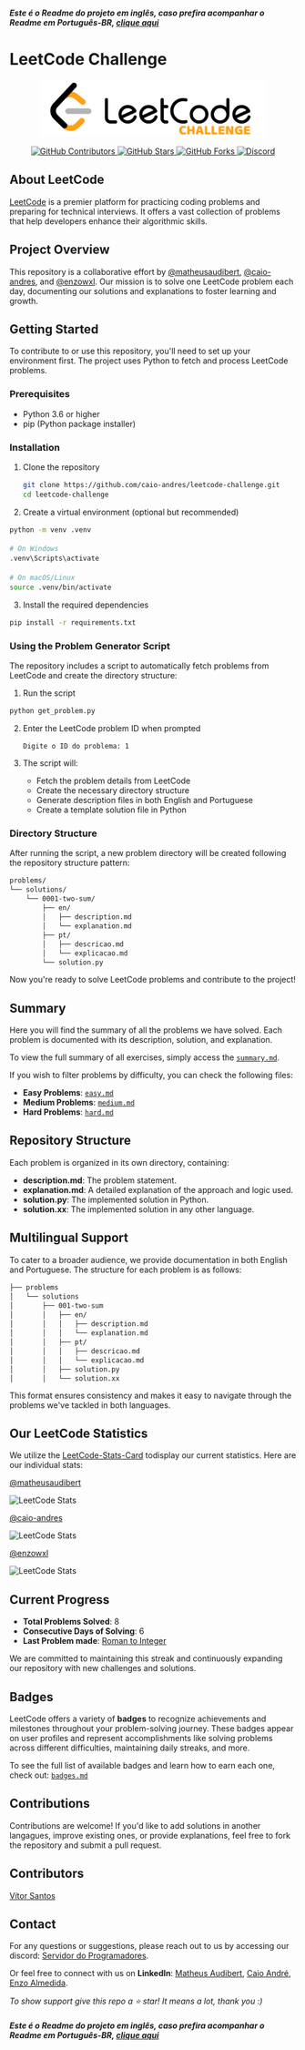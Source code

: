 ##### Este é o Readme do projeto _em inglês_, caso prefira acompanhar o Readme em Português-BR, [clique aqui](READMEptbr.md)

# LeetCode Challenge

<p align="center">
  <img src="Media/Image/leetcode-challenge.png" alt="LeetCode Logo" width="400">
</p>

<p align="center">
  <a href="https://github.com/caio-andres/leetcode-challenge/graphs/contributors">
    <img src="https://img.shields.io/github/contributors/caio-andres/leetcode-challenge?color=ffa116&logo=github&style=flat-square" alt="GitHub Contributors">
  </a>
  <a href="https://github.com/caio-andres/leetcode-challenge/stargazers">
    <img src="https://img.shields.io/github/stars/caio-andres/leetcode-challenge?color=ffa116&logo=github&style=flat-square" alt="GitHub Stars">
  </a>
  <a href="https://github.com/caio-andres/leetcode-challenge/forks">
    <img src="https://img.shields.io/github/forks/caio-andres/leetcode-challenge?color=ffa116&logo=github&style=flat-square" alt="GitHub Forks">
  </a>
  <a href="https://discord.gg/t86nFuCrbj">
    <img src="https://custom-icon-badges.demolab.com/discord/1112920281367973900?color=ffa116&logo=discord&label=Discord&logoColor=white&style=flat-square" alt="Discord">
  </a>
</p>

## About LeetCode

[LeetCode](https://leetcode.com) is a premier platform for practicing coding problems and preparing for technical interviews. It offers a vast collection of problems that help developers enhance their algorithmic skills.

## Project Overview

This repository is a collaborative effort by [@matheusaudibert](https://github.com/matheusaudibert), [@caio-andres](https://github.com/caio-andres), and [@enzowxl](https://github.com/enzowxl). Our mission is to solve one LeetCode problem each day, documenting our solutions and explanations to foster learning and growth.

## Getting Started

To contribute to or use this repository, you'll need to set up your environment first. The project uses Python to fetch and process LeetCode problems.

### Prerequisites

- Python 3.6 or higher
- pip (Python package installer)

### Installation

1. Clone the repository

   ```bash
   git clone https://github.com/caio-andres/leetcode-challenge.git
   cd leetcode-challenge
   ```

2. Create a virtual environment (optional but recommended)

```bash
python -m venv .venv

# On Windows
.venv\Scripts\activate

# On macOS/Linux
source .venv/bin/activate
```

3. Install the required dependencies

```bash
pip install -r requirements.txt
```

### Using the Problem Generator Script

The repository includes a script to automatically fetch problems from LeetCode and create the directory structure:

1. Run the script

```bash
python get_problem.py
```

2. Enter the LeetCode problem ID when prompted

   ```
   Digite o ID do problema: 1
   ```

3. The script will:
   - Fetch the problem details from LeetCode
   - Create the necessary directory structure
   - Generate description files in both English and Portuguese
   - Create a template solution file in Python

### Directory Structure

After running the script, a new problem directory will be created following the repository structure pattern:

```
problems/
└── solutions/
    └── 0001-two-sum/
        ├── en/
        │   ├── description.md
        │   └── explanation.md
        ├── pt/
        │   ├── descricao.md
        │   └── explicacao.md
        └── solution.py
```

Now you're ready to solve LeetCode problems and contribute to the project!

## Summary

Here you will find the summary of all the problems we have solved. Each problem is documented with its description, solution, and explanation.

To view the full summary of all exercises, simply access the [`summary.md`](problems/summary.md).

If you wish to filter problems by difficulty, you can check the following files:

- **Easy Problems**: [`easy.md`](problems/easy.md)
- **Medium Problems**: [`medium.md`](problems/medium.md)
- **Hard Problems**: [`hard.md`](problems/hard.md)

## Repository Structure

Each problem is organized in its own directory, containing:

- **description.md**: The problem statement.
- **explanation.md**: A detailed explanation of the approach and logic used.
- **solution.py**: The implemented solution in Python.
- **solution.xx**: The implemented solution in any other language.

## Multilingual Support

To cater to a broader audience, we provide documentation in both English and Portuguese. The structure for each problem is as follows:

```
├── problems
│   └── solutions
│       ├── 001-two-sum
│       │   ├── en/
│       │   │   ├── description.md
│       │   │   └── explanation.md
│       │   ├── pt/
│       │   │   ├── descricao.md
│       │   │   └── explicacao.md
│       │   ├── solution.py
│       │   └── solution.xx
```

This format ensures consistency and makes it easy to navigate through the problems we've tackled in both languages.

## Our LeetCode Statistics

We utilize the [LeetCode-Stats-Card](https://github.com/JacobLinCool/LeetCode-Stats-Card) todisplay our current statistics. Here are our individual stats:

[@matheusaudibert](https://github.com/matheusaudibert)

![LeetCode Stats](https://leetcard.jacoblin.cool/audibert?theme=dark&font=Baloo%202)

[@caio-andres](https://github.com/caio-andres)

![LeetCode Stats](https://leetcard.jacoblin.cool/caio-andres?theme=dark&font=Baloo%202)

[@enzowxl](https://github.com/enzowxl)

![LeetCode Stats](https://leetcard.jacoblin.cool/enzowxl?theme=dark&font=Baloo%202)

## Current Progress

- **Total Problems Solved**: 8
- **Consecutive Days of Solving**: 6
- **Last Problem made**: [Roman to Integer](problems/solutions/0013-roman-to-integer/en/description.md)

We are committed to maintaining this streak and continuously expanding our repository with new challenges and solutions.

## Badges

LeetCode offers a variety of **badges** to recognize achievements and milestones throughout your problem-solving journey. These badges appear on user profiles and represent accomplishments like solving problems across different difficulties, maintaining daily streaks, and more.

To see the full list of available badges and learn how to earn each one, check out: [`badges.md`](badges/badges.md)

## Contributions

Contributions are welcome! If you'd like to add solutions in another langagues, improve existing ones, or provide explanations, feel free to fork the repository and submit a pull request.

## Contributors

[Vítor Santos](https://github.com/euvitorti)

## Contact

For any questions or suggestions, please reach out to us by accessing our discord: [Servidor do Programadores](https://discord.gg/t86nFuCrbj).

Or feel free to connect with us on **LinkedIn**: [Matheus Audibert](https://www.linkedin.com/in/matheusaudibert), [Caio André](https://www.linkedin.com/in/caio-porto-oliveira), [Enzo Almedida](https://www.linkedin.com/in/enzodev/).

_To show support give this repo a ⭐ star! It means a lot, thank you :)_

##### Este é o Readme do projeto _em inglês_, caso prefira acompanhar o Readme em Português-BR, [clique aqui](READMEptbr.md)
